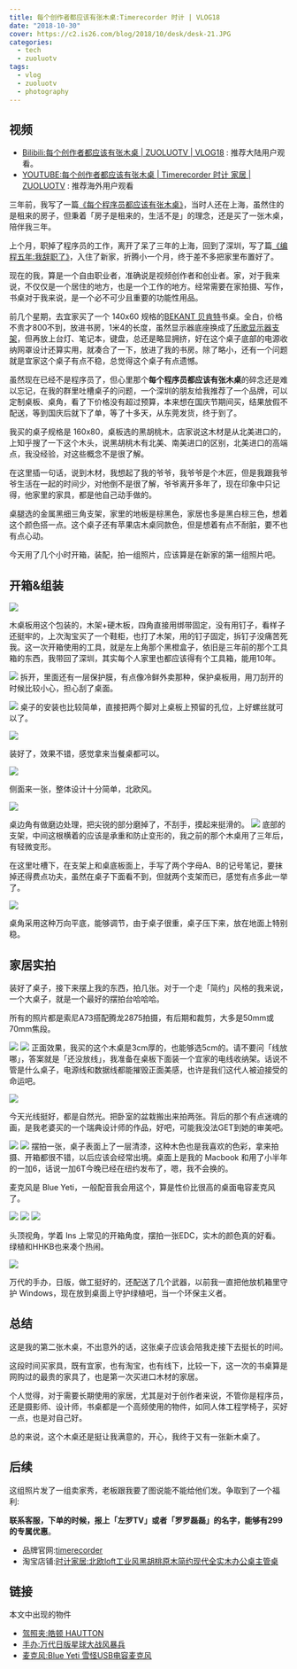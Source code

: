 ```yaml
---
title: 每个创作者都应该有张木桌:Timerecorder 时计 | VLOG18
date: "2018-10-30"
cover: https://c2.is26.com/blog/2018/10/desk/desk-21.JPG
categories:
  - tech
  - zuoluotv
tags:
  - vlog
  - zuoluotv
  - photography
---
```


## 视频

- [Bilibili:每个创作者都应该有张木桌 | ZUOLUOTV | VLOG18](https://www.bilibili.com/video/av35302187/#reply1166442270) : 推荐大陆用户观看。
- [YOUTUBE:每个创作者都应该有张木桌 | Timerecorder 时计 家居 | ZUOLUOTV](https://www.youtube.com/watch?v=HPldYRZVt18) : 推荐海外用户观看

三年前，我写了一篇[《每个程序员都应该有张木桌》](https://luolei.org/desk-setup-2015/)，当时人还在上海，虽然住的是租来的房子，但秉着「房子是租来的，生活不是」的理念，还是买了一张木桌，陪伴我三年。

上个月，职掉了程序员的工作，离开了呆了三年的上海，回到了深圳，写了篇[《编程五年:我辞职了》](https://luolei.org/new-journey/)，入住了新家，折腾小一个月，终于差不多把家里布置好了。

现在的我，算是一个自由职业者，准确说是视频创作者和创业者。家，对于我来说，不仅仅是一个居住的地方，也是一个工作的地方。经常需要在家拍摄、写作，书桌对于我来说，是一个必不可少且重要的功能性用品。

前几个星期，去宜家买了一个 140x60 规格的[BEKANT 贝肯特](https://www.ikea.cn/cn/zh/catalog/products/S09282670/)书桌。全白，价格不贵才800不到，放进书房，1米4的长度，虽然显示器底座换成了[乐歌显示器支架](https://zuoluo.tv/loctek-d7a)，但再放上台灯、笔记本，键盘，总还是略显拥挤，好在这个桌子底部的电源收纳网罩设计还算实用，就凑合了一下，放进了我的书房。除了略小，还有一个问题就是宜家这个桌子有点不稳，总觉得这个桌子有点遗憾。

虽然现在已经不是程序员了，但心里那个**每个程序员都应该有张木桌**的碎念还是难以忘记，在我的群里吐槽桌子的问题，一个深圳的朋友给我推荐了一个品牌，可以定制桌板、桌角，看了下价格没有超过预算，本来想在国庆节期间买，结果放假不配送，等到国庆后就下了单，等了十多天，从东莞发货，终于到了。

我买的桌子规格是 160x80，桌板选的黑胡桃木，店家说这木材是从北美进口的，上知乎搜了一下这个木头，说黑胡桃木有北美、南美进口的区别，北美进口的高端点，我没经验，对这些概念不是很了解。

在这里插一句话，说到木材，我想起了我的爷爷，我爷爷是个木匠，但是我跟我爷爷生活在一起的时间少，对他倒不是很了解，爷爷离开多年了，现在印象中只记得，他家里的家具，都是他自己动手做的。

桌腿选的金属黑细三角支架，家里的地板是棕黑色，家居也多是黑白棕三色，想着这个颜色搭一点。这个桌子还有苹果店木桌同款色，但是想着有点不耐脏，要不也有点心动。

今天用了几个小时开箱，装配，拍一组照片，应该算是在新家的第一组照片吧。

## 开箱&组装

![](https://c2.is26.com/blog/2018/10/desk/desk-22.JPG)

木桌板用这个包装的，木架+硬木板，四角直接用绑带固定，没有用钉子，看样子还挺牢的，上次淘宝买了一个鞋柜，也打了木架，用的钉子固定，拆钉子没痛苦死我。这一次开箱使用的工具，就是左上角那个黑橙盒子，依旧是三年前的那个工具箱的东西，我带回了深圳，其实每个人家里也都应该得有个工具箱，能用10年。

![](https://c2.is26.com/blog/2018/10/desk/desk-25.JPG) 拆开，里面还有一层保护膜，有点像冷鲜外卖那种，保护桌板用，用刀刮开的时候比较小心，担心刮了桌面。

![](https://c2.is26.com/blog/2018/10/desk/desk-24.JPG) 桌子的安装也比较简单，直接把两个脚对上桌板上预留的孔位，上好螺丝就可以了。

![](https://c2.is26.com/blog/2018/10/desk/desk-4.JPG)

装好了，效果不错，感觉拿来当餐桌都可以。

![](https://c2.is26.com/blog/2018/10/desk/desk-3.JPG)

侧面来一张，整体设计十分简单，北欧风。

![](https://c2.is26.com/blog/2018/10/desk/desk-5.JPG)

桌边角有做磨边处理，把尖锐的部分磨掉了，不刮手，摸起来挺滑的。 ![](https://c2.is26.com/blog/2018/10/desk/desk-14.JPG) 底部的支架，中间这根横着的应该是承重和防止变形的，我之前的那个木桌用了三年后，有轻微变形。

在这里吐槽下，在支架上和桌底板面上，手写了两个字母A、B的记号笔记，要抹掉还得费点功夫，虽然在桌子下面看不到，但就两个支架而已，感觉有点多此一举了。

![](https://c2.is26.com/blog/2018/10/desk/desk-13.JPG)

桌角采用这种万向平底，能够调节，由于桌子很重，桌子压下来，放在地面上特别稳。

## 家居实拍

装好了桌子，接下来摆上我的东西，拍几张。对于一个走「简约」风格的我来说，一个大桌子，就是一个最好的摆拍台哈哈哈。

所有的照片都是索尼A73搭配腾龙2875拍摄，有后期和裁剪，大多是50mm或70mm焦段。

![](https://c2.is26.com/blog/2018/10/desk/desk-21.JPG) ![](https://c2.is26.com/blog/2018/10/desk/desk-8.JPG) 正面效果，我买的这个木桌是3cm厚的，也能够选5cm的。请不要问「线放哪」，答案就是「还没放线」，我准备在桌板下面装一个宜家的电线收纳架。话说不管是什么桌子，电源线和数据线都能摧毁正面美感，也许是我们这代人被迫接受的命运吧。

![](https://c2.is26.com/blog/2018/10/desk/desk-19.JPG)

今天光线挺好，都是自然光。把卧室的盆栽搬出来拍两张。背后的那个有点迷魂的画，是我老婆买的一个瑞典设计师的作品，好吧，可能我没法GET到她的审美吧。

![](https://c2.is26.com/blog/2018/10/desk/desk-12.JPG) ![](https://c2.is26.com/blog/2018/10/desk/desk-1.JPG) 摆拍一张，桌子表面上了一层清漆，这种木色也是我喜欢的色彩，拿来拍摄、开箱都很不错，以后应该会经常出境。桌面上是我的 Macbook 和用了小半年的一加6，话说一加6T今晚已经在纽约发布了，嗯，我不会换的。

麦克风是 Blue Yeti，一般配音我会用这个，算是性价比很高的桌面电容麦克风了。

![](https://c2.is26.com/blog/2018/10/desk/desk-9.JPG) ![](https://c2.is26.com/blog/2018/10/desk/desk-11.JPG) ![](https://c2.is26.com/blog/2018/10/desk/desk-17.JPG)

头顶视角，学着 Ins 上常见的开箱角度，摆拍一张EDC，实木的颜色真的好看。绿植和HHKB也来凑个热闹。

![](https://c2.is26.com/blog/2018/10/desk/desk-10.JPG)

万代的手办，日版，做工挺好的，还配送了几个武器，以前我一直把他放机箱里守护 Windows，现在放到桌面上守护绿植吧，当一个环保主义者。

## 总结

这是我的第二张木桌，不出意外的话，这张桌子应该会陪我走接下去挺长的时间。

这段时间买家具，既有宜家，也有淘宝，也有线下，比较一下，这一次的书桌算是网购过的最贵的家具了，也是第一次买进口木材的家居。

个人觉得，对于需要长期使用的家居，尤其是对于创作者来说，不管你是程序员，还是摄影师、设计师，书桌都是一个高频使用的物件，如同人体工程学椅子，买好一点，也是对自己好。

总的来说，这个木桌还是挺让我满意的，开心，我终于又有一张新木桌了。

## 后续

这组照片发了一组卖家秀，老板跟我要了图说能不能给他们发。争取到了一个福利:

**联系客服，下单的时候，报上「左罗TV」或者「罗罗磊磊」的名字，能够有299的专属优惠**。

- 品牌官网:[timerecorder](https://www.timerecorder.ltd/)
- 淘宝店铺:[时计家居:北欧loft工业风黑胡桃原木简约现代全实木办公桌主管桌](https://zuoluo.tv/desk-timerecorder)

## 链接

本文中出现的物件

- [驾照夹:皓顿 HAUTTON](https://zuoluo.tv/license-holder)
- [手办:万代日版星球大战风暴兵](https://zuoluo.tv/bandai-stormtrooper)
- [麦克风:Blue Yeti 雪怪USB电容麦克风](https://zuoluo.tv/blue-yeti-usb)
